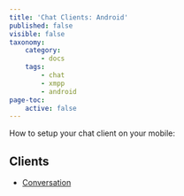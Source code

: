 ```yaml
---
title: 'Chat Clients: Android'
published: false
visible: false
taxonomy:
    category:
        - docs
    tags:
        - chat
        - xmpp
        - android
page-toc:
    active: false
---
```


How to setup your chat client on your mobile:

## Clients
- [Conversation](conversation)
